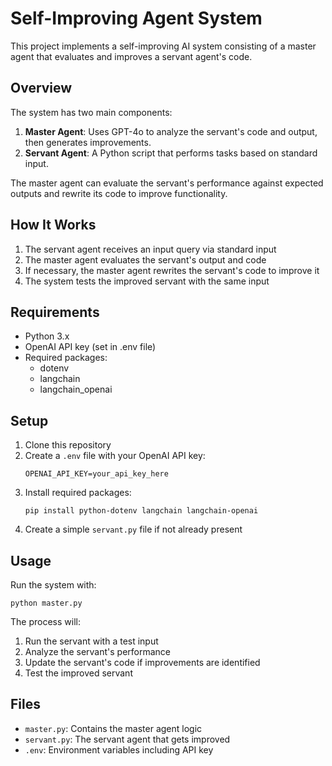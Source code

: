 # Self-Improving Agent System

This project implements a self-improving AI system consisting of a master agent that evaluates and improves a servant agent's code.

## Overview

The system has two main components:

1. **Master Agent**: Uses GPT-4o to analyze the servant's code and output, then generates improvements.
2. **Servant Agent**: A Python script that performs tasks based on standard input.

The master agent can evaluate the servant's performance against expected outputs and rewrite its code to improve functionality.

## How It Works

1. The servant agent receives an input query via standard input
2. The master agent evaluates the servant's output and code
3. If necessary, the master agent rewrites the servant's code to improve it
4. The system tests the improved servant with the same input

## Requirements

- Python 3.x
- OpenAI API key (set in .env file)
- Required packages:
  - dotenv
  - langchain
  - langchain_openai

## Setup

1. Clone this repository
2. Create a `.env` file with your OpenAI API key:
   ```
   OPENAI_API_KEY=your_api_key_here
   ```
3. Install required packages:
   ```
   pip install python-dotenv langchain langchain-openai
   ```
4. Create a simple `servant.py` file if not already present

## Usage

Run the system with:

```
python master.py
```

The process will:
1. Run the servant with a test input
2. Analyze the servant's performance
3. Update the servant's code if improvements are identified
4. Test the improved servant

## Files

- `master.py`: Contains the master agent logic
- `servant.py`: The servant agent that gets improved
- `.env`: Environment variables including API key 